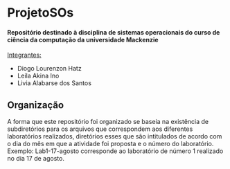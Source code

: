 # ProjetoSOs
<h4>Repositório destinado à disciplina de sistemas operacionais do curso de ciência da computação da universidade Mackenzie</h4>

<ins>Integrantes:</ins>
- Diogo Lourenzon Hatz
- Leila Akina Ino
- Livia Alabarse dos Santos

<h2>Organização</h2>

A forma que este repositório foi organizado se baseia na existência de subdiretórios para os arquivos que correspondem aos diferentes laboratórios realizados, diretórios esses que são intitulados de acordo com o dia do mês em que a atividade foi proposta e o número do laboratório. Exemplo: Lab1-17-agosto corresponde ao laboratório de número 1 realizado no dia 17 de agosto.

